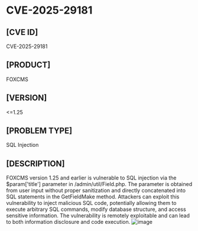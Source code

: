 # CVE-2025-29181
## [CVE ID]
CVE-2025-29181

## [PRODUCT]
FOXCMS

## [VERSION]
<=1.25

## [PROBLEM TYPE]
SQL Injection

## [DESCRIPTION]
FOXCMS version 1.25 and earlier is vulnerable to SQL injection via the $param['title'] parameter in /admin/util/Field.php. The parameter is obtained from user input without proper sanitization and directly concatenated into SQL statements in the GetFieldMake method. Attackers can exploit this vulnerability to inject malicious SQL code, potentially allowing them to execute arbitrary SQL commands, modify database structure, and access sensitive information. The vulnerability is remotely exploitable and can lead to both information disclosure and code execution.
![image](https://github.com/user-attachments/assets/e73862c1-e0cf-421b-baa5-c7a7e433367a)


